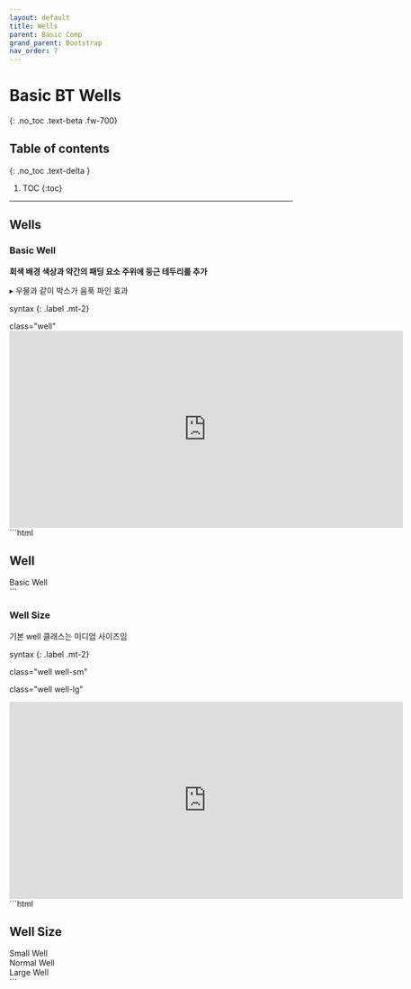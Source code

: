 ```yaml
---
layout: default
title: Wells
parent: Basic Comp
grand_parent: Bootstrap
nav_order: 7
---
```


# Basic BT Wells
{: .no_toc .text-beta .fw-700}

## Table of contents
{: .no_toc .text-delta }

1. TOC
{:toc}

---

## Wells

### Basic Well

**회색 배경 색상과 약간의 패딩 요소 주위에 둥근 테두리를 추가**

&#9656; 우물과 같이 박스가 움푹 파인 효과

syntax
{: .label .mt-2}
<div class="code-example" markdown="1">
class="well"
</div>

<div class="code-example" markdown="1">
<iframe src="https://gekdev.github.io/docs/bootstrap/basic_comp/example/bt_wells_01.html" height="350" width="700" style="border:none;" title="bt heading example"></iframe>
</div>
```html
<div class="container">
  <h2>Well</h2>
  <div class="well">Basic Well</div>
</div>
```

### Well Size 

기본 well 클래스는 미디엄 사이즈임

syntax
{: .label .mt-2}
<div class="code-example" markdown="1">
class="well well-sm"

class="well well-lg"
</div>

<div class="code-example" markdown="1">
<iframe src="https://gekdev.github.io/docs/bootstrap/basic_comp/example/bt_wells_02.html" height="350" width="700" style="border:none;" title="bt heading example"></iframe>
</div>
```html
<div class="container">
  <h2>Well Size</h2>
  <div class="well well-sm">Small Well</div>
  <div class="well">Normal Well</div>
  <div class="well well-lg">Large Well</div>
</div>
```
